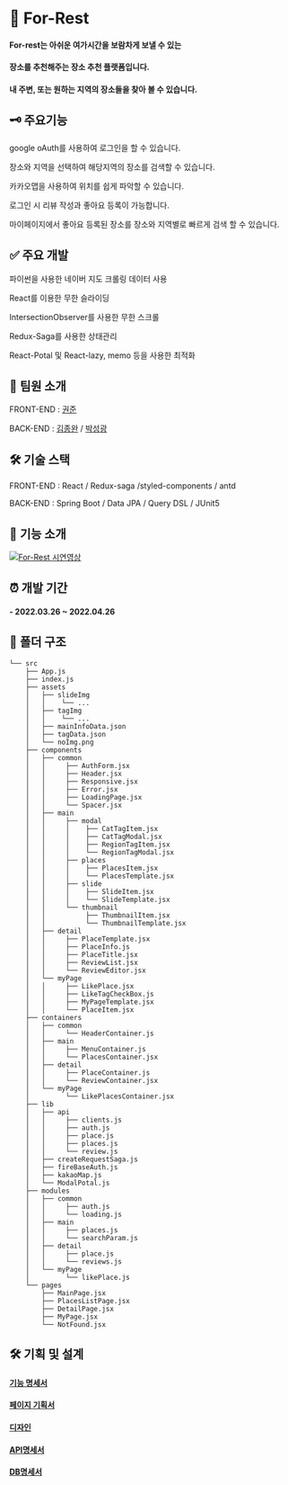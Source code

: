 # :sunrise_over_mountains: For-Rest 

#### For-rest는 아쉬운 여가시간을 보람차게 보낼 수 있는 
#### 장소를 추천해주는 장소 추천 플랫폼입니다. 
#### 내 주변, 또는 원하는 지역의 장소들을 찾아 볼 수 있습니다.

## 🗝️ 주요기능

google oAuth를 사용하여 로그인을 할 수 있습니다.

장소와 지역을 선택하여 해당지역의 장소를 검색할 수 있습니다.

카카오맵을 사용하여 위치를 쉽게 파악할 수 있습니다.

로그인 시 리뷰 작성과 좋아요 등록이 가능합니다.

마이페이지에서 좋아요 등록된 장소를 장소와 지역별로 빠르게 검색 할 수 있습니다.

## ✅ 주요 개발

파이썬을 사용한 네이버 지도 크롤링 데이터 사용

React를 이용한 무한 슬라이딩

IntersectionObserver를 사용한 무한 스크롤

Redux-Saga를 사용한 상태관리

React-Potal 및 React-lazy, memo 등을 사용한 최적화

## 👬 팀원 소개

FRONT-END : [권준](https://github.com/jun-05)

BACK-END : [김종완](https://github.com/3210439) 
/ [박성광](https://github.com/Sunggwang-Park)

## 🛠️ 기술 스택

FRONT-END : React / Redux-saga /styled-components / antd

BACK-END : Spring Boot / Data JPA / Query DSL / JUnit5


## 🔹 기능 소개 

[![For-Rest 시연영상](http://img.youtube.com/vi/n006XpYXaAM/0.jpg)](http://youtu.be/n006XpYXaAM)

## ⏰ 개발 기간

#### - 2022.03.26 ~ 2022.04.26 

## 📁 폴더 구조
```
└── src
    ├── App.js
    ├── index.js
    ├── assets
    │   ├── slideImg
    │   │    └── ...
    │   ├── tagImg
    │   │    └── ...
    │   ├── mainInfoData.json 
    │   ├── tagData.json   
    │   └── noImg.png      
    ├── components
    │   ├── common
    │   │     ├── AuthForm.jsx
    │   │     ├── Header.jsx
    │   │     ├── Responsive.jsx
    │   │     ├── Error.jsx
    │   │     ├── LoadingPage.jsx   
    │   │     └── Spacer.jsx         
    │   ├── main    
    │   │     ├── modal
    │   │     │    ├── CatTagItem.jsx
    │   │     │    ├── CatTagModal.jsx
    │   │     │    ├── RegionTagItem.jsx    
    │   │     │    └── RegionTagModal.jsx  
    │   │     ├── places
    │   │     │    ├── PlacesItem.jsx
    │   │     │    └── PlacesTemplate.jsx      
    │   │     ├── slide
    │   │     │    ├── SlideItem.jsx
    │   │     │    └── SlideTemplate.jsx      
    │   │     └── thumbnail
    │   │          ├── ThumbnailItem.jsx
    │   │          └── ThumbnailTemplate.jsx        
    │   ├── detail
    │   │     ├── PlaceTemplate.jsx    
    │   │     ├── PlaceInfo.js
    │   │     ├── PlaceTitle.jsx
    │   │     ├── ReviewList.jsx
    │   │     └── ReviewEditor.jsx       
    │   └── myPage
    │   │     ├── LikePlace.jsx    
    │   │     ├── LikeTagCheckBox.js
    │   │     ├── MyPageTemplate.jsx
    │   │     └── PlaceItem.jsx        
    ├── containers
    │   ├── common
    │   │     └── HeaderContainer.js    
    │   ├── main
    │   │     ├── MenuContainer.js
    │   │     └── PlacesContainer.jsx        
    │   ├── detail
    │   │     ├── PlaceContainer.js
    │   │     └── ReviewContainer.jsx            
    │   └── myPage
    │         └── LikePlacesContainer.jsx    
    ├── lib
    │   ├── api
    │   │     ├── clients.js    
    │   │     ├── auth.js    
    │   │     ├── place.js    
    │   │     ├── places.js        
    │   │     └── review.js          
    │   ├── createRequestSaga.js
    │   ├── fireBaseAuth.js
    │   ├── kakaoMap.js
    │   └── ModalPotal.js    
    ├── modules
    │   ├── common
    │   │     ├── auth.js
    │   │     └── loading.js        
    │   ├── main    
    │   │     ├── places.js
    │   │     └── searchParam.js
    │   ├── detail    
    │   │     ├── place.js
    │   │     └── reviews.js
    │   └── myPage    
    │         └── likePlace.js     
    └── pages    
        ├── MainPage.jsx    
        ├── PlacesListPage.jsx    
        ├── DetailPage.jsx    
        ├── MyPage.jsx    
        └── NotFound.jsx            
```

## 🛠️ 기획 및 설계

#### [기능 명세서](https://www.notion.so/For-Rest-f4552450135f42e987bcd7a02eaff7cd)

#### [페이지 기획서](https://whimsical.com/getting-started-boards-LuHajAmtXAgZ4oK2Abnb8s)

#### [디자인](https://www.figma.com/file/jY76g8qwad9pLzUOmByt1R/%EC%B9%B4%EC%9A%B0%EC%B9%98%EC%BD%94%EB%94%A9-figma%ED%8C%8C%EC%9D%BC-(Copy)?node-id=63%3A1870)

#### [API명세서](https://grape-ring-3f9.notion.site/API-9cc8b24e8f674ed1a4af508dea073eea)

#### [DB명세서](https://grape-ring-3f9.notion.site/DB-b0397ad96f6c4e5a958a908bacdf1a99)
